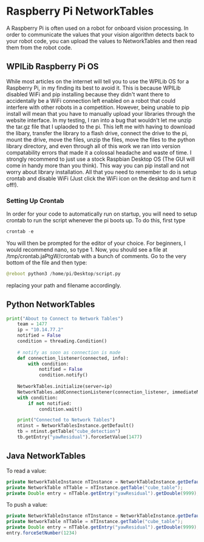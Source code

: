 # Raspberry Pi NetworkTables

A Raspberry Pi is often used on a robot for onboard vision processing. In order to communicate the values that your vision algorithm detects back to your robot code, you can upload the values to NetworkTables and then read them from the robot code.

## WPILib Raspberry Pi OS

While most articles on the internet will tell you to use the WPILib OS for a Raspberry Pi, in my finding its best to avoid it. This is because WPILib disabled WiFi and pip installing because they didn't want there to accidentally be a WiFi connection left enabled on a robot that could interfere with other robots in a competition. However, being unable to pip install will mean that you have to manually upload your libraries through the website interface. In my testing, I ran into a bug that wouldn't let me unzip the tar.gz file that I uplaoded to the pi. This left me with having to download the libary, transfer the library to a flash drive, connect the drive to the pi, mount the drive, move the files, unzip the files, move the files to the python library directory, and even through all of this work we ran into version compatability errors that made it a colossal headache and waste of time. I strongly recommend to just use a stock Raspbian Desktop OS (The GUI will come in handy more than you think). This way you can pip install and not worry about library installation. All that you need to remember to do is setup crontab and disable WiFi (Just click the WiFi icon on the desktop and turn it off!).


### Setting Up Crontab

In order for your code to automatically run on startup, you will need to setup crontab to run the script whenever the pi boots up. To do this, first type 
```python 
crontab -e 
```
You will then be prompted for the editor of your choice. For beginners, I would recommend nano, so type 1. Now, you should see a file at /tmp/crontab.jaPtgW/crontab with a bunch of comments. Go to the very bottom of the file and then type: 
```python
@reboot python3 /home/pi/Desktop/script.py
```

replacing your path and filename accordingly.


## Python NetworkTables

```python
print("About to Connect to Network Tables")
    team = 1477
    ip = "10.14.77.2"
    notified = False
    condition = threading.Condition()
    
    # notify as soon as connection is made
    def connection_listener(connected, info):
        with condition:
            notified = False
            condition.notify()
    
    NetworkTables.initialize(server=ip)
    NetworkTables.addConnectionListener(connection_listener, immediateNotify=True)
    with condition:
        if not notified:
            condition.wait()

    print("Connected to Network Tables")
    ntinst = NetworkTablesInstance.getDefault()
    tb = ntinst.getTable("cube_detection")
    tb.getEntry("yawResidual").forceSetValue(1477)
```


## Java NetworkTables
To read a value:

```java
private NetworkTableInstance nTInstance = NetworkTableInstance.getDefault();
private NetworkTable nTTable = nTInstance.getTable("cube_table");
private Double entry = nTTable.getEntry("yawResidual").getDouble(9999);
```

To push a value:

```java
private NetworkTableInstance nTInstance = NetworkTableInstance.getDefault();
private NetworkTable nTTable = nTInstance.getTable("cube_table");
private Double entry = nTTable.getEntry("yawResidual").getDouble(9999);
entry.forceSetNumber(1234)
```